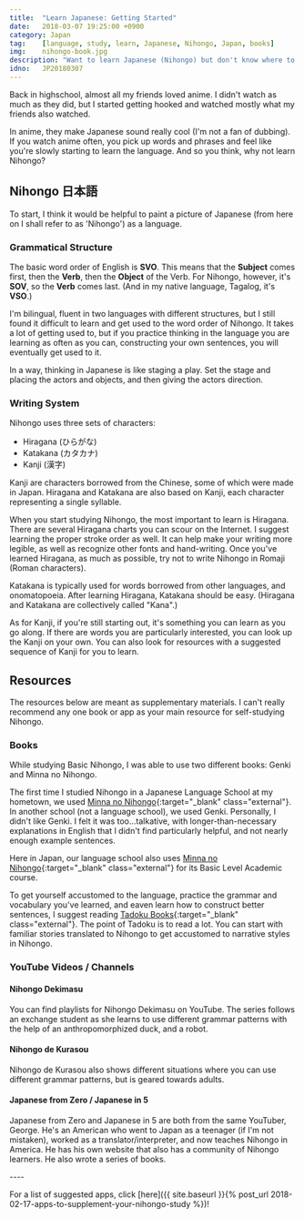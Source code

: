 ```yaml
---
title:  "Learn Japanese: Getting Started"
date:   2018-03-07 19:25:00 +0900
category: Japan
tag:    [language, study, learn, Japanese, Nihongo, Japan, books]
img:	nihongo-book.jpg
description: "Want to learn Japanese (Nihongo) but don't know where to start? Here are some tips and resources to help you start!"
idno:   JP20180307
---
```


Back in highschool, almost all my friends loved anime. I didn't watch as much as they did, but I started getting hooked and watched mostly what my friends also watched.

In anime, they make Japanese sound really cool (I'm not a fan of dubbing). If you watch anime often, you pick up words and phrases and feel like you're slowly starting to learn the language. And so you think, why not learn Nihongo?

## Nihongo 日本語
To start, I think it would be helpful to paint a picture of Japanese (from here on I shall refer to as 'Nihongo') as a language.
<!--more-->
### Grammatical Structure
The basic word order of English is **SVO**. This means that the **Subject** comes first, then the **Verb**, then the **Object** of the Verb. For Nihongo, however, it's **SOV**, so the **Verb** comes last. (And in my native language, Tagalog, it's **VSO**.)

I'm bilingual, fluent in two languages with different structures, but I still found it difficult to learn and get used to the word order of Nihongo. It takes a lot of getting used to, but if you practice thinking in the language you are learning as often as you can, constructing your own sentences, you will eventually get used to it.

In a way, thinking in Japanese is like staging a play. Set the stage and placing the actors and objects, and then giving the actors direction.

### Writing System
Nihongo uses three sets of characters:
- Hiragana (ひらがな)
- Katakana (カタカナ)
- Kanji (漢字)

Kanji are characters borrowed from the Chinese, some of which were made in Japan. Hiragana and Katakana are also based on Kanji, each character representing a single syllable.

When you start studying Nihongo, the most important to learn is Hiragana. There are several Hiragana charts you can scour on the Internet. I suggest learning the proper stroke order as well. It can help make your writing more legible, as well as recognize other fonts and hand-writing. Once you've learned Hiragana, as much as possible, try not to write Nihongo in Romaji (Roman characters).

Katakana is typically used for words borrowed from other languages, and onomatopoeia. After learning Hiragana, Katakana should be easy. (Hiragana and Katakana are collectively called "Kana".)

As for Kanji, if you're still starting out, it's something you can learn as you go along. If there are words you are particularly interested, you can look up the Kanji on your own. You can also look for resources with a suggested sequence of Kanji for you to learn.

## Resources
The resources below are meant as supplementary materials. I can't really recommend any one book or app as your main resource for self-studying Nihongo.

### Books
While studying Basic Nihongo, I was able to use two different books: Genki and Minna no Nihongo.

The first time I studied Nihongo in a Japanese Language School at my hometown, we used [Minna no Nihongo](http://amzn.to/2tr1iMG){:target="_blank" class="external"}. In another school (not a language school), we used Genki. Personally, I didn't like Genki. I felt it was too...talkative, with longer-than-necessary explanations in English that I didn't find particularly helpful, and not nearly enough example sentences.

<div class="adspace">
<script type="text/javascript">
amzn_assoc_placement = "adunit0";
amzn_assoc_tracking_id = "kimtomcan-20";
amzn_assoc_ad_mode = "search";
amzn_assoc_ad_type = "smart";
amzn_assoc_marketplace = "amazon";
amzn_assoc_region = "US";
amzn_assoc_default_search_phrase = "minna no nihongo";
amzn_assoc_default_category = "All";
amzn_assoc_linkid = "985951b4979d3f6de73ecef04b677157";
amzn_assoc_design = "in_content";
</script>
<script src="//z-na.amazon-adsystem.com/widgets/onejs?MarketPlace=US"></script>
</div>

Here in Japan, our language school also uses [Minna no Nihongo](http://amzn.to/2FpEaiM){:target="_blank" class="external"} for its Basic Level Academic course.

To get yourself accustomed to the language, practice the grammar and vocabulary you've learned, and eaven learn how to construct better sentences, I suggest reading [Tadoku Books](http://amzn.to/2G5cfpO){:target="_blank" class="external"}. The point of Tadoku is to read a lot. You can start with familiar stories translated to Nihongo to get accustomed to narrative styles in Nihongo.

### YouTube Videos / Channels
#### Nihongo Dekimasu
You can find playlists for Nihongo Dekimasu on YouTube. The series follows an exchange student as she learns to use different grammar patterns with the help of an anthropomorphized duck, and a robot.

#### Nihongo de Kurasou
Nihongo de Kurasou also shows different situations where you can use different grammar patterns, but is geared towards adults.

#### Japanese from Zero / Japanese in 5
Japanese from Zero and Japanese in 5 are both from the same YouTuber, George. He's an American who went to Japan as a teenager (if I'm not mistaken), worked as a translator/interpreter, and now teaches Nihongo in America. He has his own website that also has a community of Nihongo learners. He also wrote a series of books.

<div class="adspace">
<script type="text/javascript">
amzn_assoc_placement = "adunit0";
amzn_assoc_tracking_id = "kimtomcan-20";
amzn_assoc_ad_mode = "search";
amzn_assoc_ad_type = "smart";
amzn_assoc_marketplace = "amazon";
amzn_assoc_region = "US";
amzn_assoc_default_search_phrase = "japanese from zero";
amzn_assoc_default_category = "All";
amzn_assoc_linkid = "985951b4979d3f6de73ecef04b677157";
amzn_assoc_design = "in_content";
</script>
<script src="//z-na.amazon-adsystem.com/widgets/onejs?MarketPlace=US"></script>
</div>
----

For a list of suggested apps, click [here]({{ site.baseurl }}{% post_url 2018-02-17-apps-to-supplement-your-nihongo-study %})!